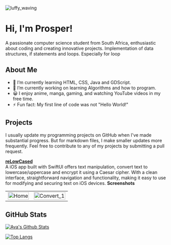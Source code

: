 ![luffy_waving](https://github.com/xMpR13/xMpR13/assets/126524261/4bea8bcd-ded2-4fdf-967a-bf53db7e0120)

# Hi, I'm Prosper!

A passionate computer science student from South Africa, enthusiastic about coding and creating innovative projects. Implementation of data structures, if statements and loops. Especially for loop

## About Me

- 🌱 I’m currently learning HTML, CSS, Java and GDScript.
- 🔭 I’m currently working on learning Algorithms and how to program.
- 😀 I enjoy anime, manga, gaming, and watching YouTube videos in my free time.
- ⚡ Fun fact: My first line of code was not "Hello World!"

## Projects

I usually update my programming projects on GitHub when I've made substantial progress. But for markdown files, I make smaller updates more frequently. Feel free to contribute to any of my projects by submitting a pull request.


<a href="https://github.com/xMpR13/reLowCased.git"><b>reLowCased</b></a> <br>
A iOS app built with SwiftUI offers text manipulation, convert text to lowercase/uppercase and encrypt it using a Caesar cipher. With a clean interface, straightforward navigation and functionality, making it easy to use for modifying and securing text on iOS devices.
<b>Screenshots</b> <br>

<table>
  <tr>
    <td><img src="https://github.com/xMpR13/reLowCased/assets/126524261/a4254cbc-f770-4341-a129-f1471bee0d09" alt="Home" width="100%"></td>
    <td><img src="https://github.com/xMpR13/reLowCased/assets/126524261/eb899194-ad8c-4026-8b52-ed4e79d94bba" alt="Convert_1" width="100%"></td>
  </tr>
</table>


## GitHub Stats


  [![Ava's Github Stats](https://github-readme-stats.vercel.app/api?username=xmpr13)](https://github.com/anuraghazra/github-readme-stats)




[![Top Langs](https://github-readme-stats.vercel.app/api/top-langs/?username=xmpr13&layout=compact&hide=css&langs_count,reactjs,typeScript=15&title_color=f9f9f9&text_color=CFDAFF&bg_color=001634&icon_color=EBF6FF)](https://github.com/xmpr13/xmpr13)
